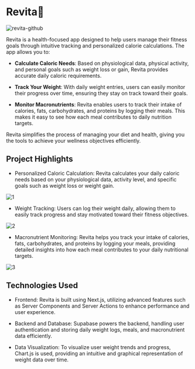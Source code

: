 <h1> Revita🍒</h1>

![revita-github](https://github.com/user-attachments/assets/6ae1d1c2-9c98-425f-9218-26287619eb13)

Revita is a health-focused app designed to help users manage their fitness goals through intuitive tracking and personalized calorie calculations. The app allows you to:

- **Calculate Caloric Needs**: Based on physiological data, physical activity, and personal goals such as weight loss or gain, Revita provides accurate daily caloric requirements.

- **Track Your Weight**: With daily weight entries, users can easily monitor their progress over time, ensuring they stay on track toward their goals.

- **Monitor Macronutrients**: Revita enables users to track their intake of calories, fats, carbohydrates, and proteins by logging their meals. This makes it easy to see how each meal contributes to daily nutrition targets.

Revita simplifies the process of managing your diet and health, giving you the tools to achieve your wellness objectives efficiently.

<h2> Project Highlights </h2>

- Personalized Caloric Calculation: Revita calculates your daily caloric needs based on your physiological data, activity level, and specific goals such as weight loss or weight gain.

![1](https://github.com/user-attachments/assets/fd3d3f65-a683-4152-8fbe-2931794cc94c)

- Weight Tracking: Users can log their weight daily, allowing them to easily track progress and stay motivated toward their fitness objectives.

![2](https://github.com/user-attachments/assets/bf35d9d3-82ca-42bd-ada0-6db414fcd7c7)

- Macronutrient Monitoring: Revita helps you track your intake of calories, fats, carbohydrates, and proteins by logging your meals, providing detailed insights into how each meal contributes to your daily nutritional targets.

![3](https://github.com/user-attachments/assets/6029b0f1-336e-445e-a9c4-42b99048cd41)

<h2> Technologies Used </h2>

- Frontend: Revita is built using Next.js, utilizing advanced features such as Server Components and Server Actions to enhance performance and user experience.

- Backend and Database: Supabase powers the backend, handling user authentication and storing daily weight logs, meals, and macronutrient data efficiently.

-  Data Visualization: To visualize user weight trends and progress, Chart.js is used, providing an intuitive and graphical representation of weight data over time.


